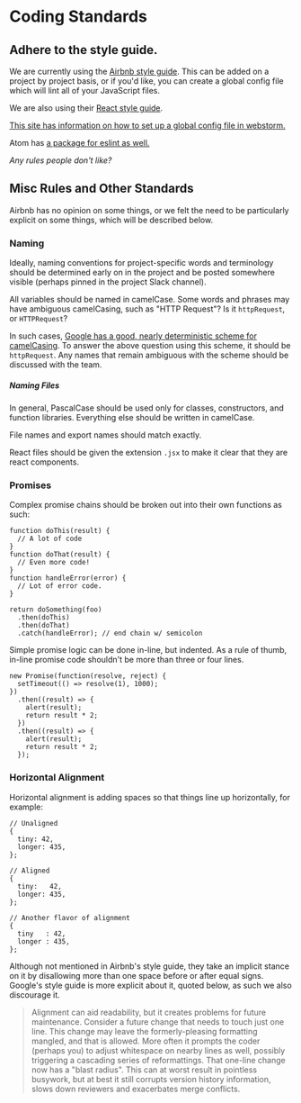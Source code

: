 # Coding Standards

## Adhere to the style guide.

We are currently using the [Airbnb style guide](https://github.com/airbnb/javascript). This can be added on a project by project basis, or if you'd like, you can create a global config file which will lint all of your JavaScript files.

We are also using their [React style guide](https://github.com/airbnb/javascript/tree/master/react).

[This site has information on how to set up a global config file in webstorm.](https://www.themarketingtechnologist.co/eslint-with-airbnb-javascript-style-guide-in-webstorm/)

Atom has [a package for eslint as well.](https://github.com/AtomLinter/linter-eslint)

*Any rules people don't like?*

## Misc Rules and Other Standards

Airbnb has no opinion on some things, or we felt the need to be particularly explicit on some things, which will be described below.

### Naming

Ideally, naming conventions for project-specific words and terminology should be determined early on in the project and be posted somewhere visible (perhaps pinned in the project Slack channel).

All variables should be named in camelCase. Some words and phrases may have ambiguous camelCasing, such as "HTTP Request"? Is it `httpRequest`, or `HTTPRequest`?

In such cases, [Google has a good, nearly deterministic scheme for camelCasing](https://google.github.io/styleguide/jsguide.html#naming-camel-case-defined). To answer the above question using this scheme, it should be `httpRequest`. Any names that remain ambiguous with the scheme should be discussed with the team.

##### Naming Files

In general, PascalCase should be used only for classes, constructors, and function libraries. Everything else should be written in camelCase.

File names and export names should match exactly.

React files should be given the extension `.jsx` to make it clear that they are react components.

### Promises

Complex promise chains should be broken out into their own functions as such:

```
function doThis(result) {
  // A lot of code
}
function doThat(result) {
  // Even more code!
}
function handleError(error) {
  // Lot of error code.
}

return doSomething(foo)
  .then(doThis)
  .then(doThat)
  .catch(handleError); // end chain w/ semicolon
```

Simple promise logic can be done in-line, but indented. As a rule of thumb, in-line promise code shouldn't be more than three or four lines.

```
new Promise(function(resolve, reject) {
  setTimeout(() => resolve(1), 1000);
})
  .then((result) => {
    alert(result);
    return result * 2;
  })
  .then((result) => {
    alert(result);
    return result * 2;
  });
```

### Horizontal Alignment

Horizontal alignment is adding spaces so that things line up horizontally, for example:

```
// Unaligned
{
  tiny: 42,
  longer: 435,
};

// Aligned
{
  tiny:   42,
  longer: 435,
};

// Another flavor of alignment
{
  tiny   : 42,
  longer : 435,
};
```

Although not mentioned in Airbnb's style guide, they take an implicit stance on it by disallowing more than one space before or after equal signs. Google's style guide is more explicit about it, quoted below, as such we also discourage it.

>Alignment can aid readability, but it creates problems for future maintenance. Consider a future change that needs to touch just one line. This change may leave the formerly-pleasing formatting mangled, and that is allowed. More often it prompts the coder (perhaps you) to adjust whitespace on nearby lines as well, possibly triggering a cascading series of reformattings. That one-line change now has a "blast radius". This can at worst result in pointless busywork, but at best it still corrupts version history information, slows down reviewers and exacerbates merge conflicts.
